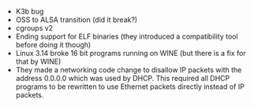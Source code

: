 - K3b bug
- OSS to ALSA transition (did it break?)
- cgroups v2
- Ending support for ELF binaries (they introduced a compatibility tool before doing it though)
- Linux 3.14 broke 16 bit programs running on WINE (but there is a fix for that by WINE)
- They made a networking code change to disallow IP packets with the address 0.0.0.0 which was used by DHCP. This required all DHCP programs to be rewritten to use Ethernet packets directly instead of IP packets.